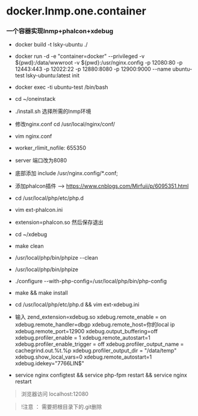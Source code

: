 # docker.lnmp.one.container
### 一个容器实现lnmp+phalcon+xdebug

-   docker build -t lsky-ubuntu ./
-   docker run -d -e "container=docker" --privileged -v         ${pwd}:/data/wwwroot -v ${pwd}:/usr/nginx.config -p 12080:80 -p 12443:443 -p 12022:22 -p 12880:8080 -p 12900:9000 --name ubuntu-test lsky-ubuntu:latest init

-   docker exec -ti ubuntu-test /bin/bash

- cd ~/oneinstack

- ./install.sh    选择所需的lnmp环境

- 修改nginx.conf  cd /usr/local/nginx/conf/

- vim nginx.conf

- worker_rlimit_nofile: 655350

- server 端口改为8080

- 底部添加 include /usr/nginx.config/*.conf;

- 添加phalcon插件 --> https://www.cnblogs.com/Mirfuii/p/6095351.html


- cd /usr/local/php/etc/php.d

- vim ext-phalcon.ini

- extension=phalcon.so 然后保存退出

- cd ~/xdebug

- make clean

- /usr/local/php/bin/phpize --clean

- /usr/local/php/bin/phpize

- ./configure --with-php-config=/usr/local/php/bin/php-config

- make && make install

- cd /usr/local/php/etc/php.d && vim ext-xdebug.ini

- 输入 zend_extension=xdebug.so
        xdebug.remote_enable = on
        xdebug.remote_handler=dbgp
        xdebug.remote_host=你的local ip
        xdebug.remote_port=12900
        xdebug.output_buffering=off
        xdebug.profiler_enable = 1
        xdebug.remote_autostart=1
        xdebug.profiler_enable_trigger = off
        xdebug.profiler_output_name = cachegrind.out.%t.%p
        xdebug.profiler_output_dir = "/data/temp"
        xdebug.show_local_vars=0
        xdebug.remote_autostart=1
        xdebug.idekey="7766LIN$"

- service nginx configtest && service php-fpm restart && service nginx restart

> 浏览器访问 localhost:12080

> !注意 ： 需要把根目录下的.git删除
